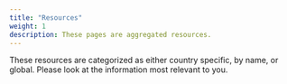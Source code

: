 ```yaml
---
title: "Resources"
weight: 1
description: These pages are aggregated resources.
---
```


These resources are categorized as either country specific, by name, or
global. Please look at the information most relevant to you.